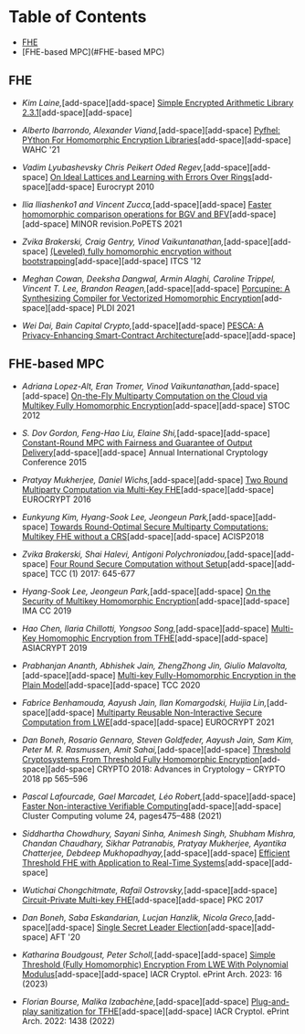 # Table of Contents
  * [FHE](#FHE)
  * [FHE-based MPC](#FHE-based MPC)
  

## FHE
- *Kim Laine,*[add-space][add-space]
  [Simple Encrypted Arithmetic Library 2.3.1](https://www.microsoft.com/en-us/research/uploads/prod/2017/11/sealmanual-2-3-1.pdf)[add-space][add-space]

- *Alberto Ibarrondo, Alexander Viand,*[add-space][add-space]
  [Pyfhel: PYthon For Homomorphic Encryption Libraries](https://www.research-collection.ethz.ch/bitstream/handle/20.500.11850/522339/pyfhel.pdf?sequence=3)[add-space][add-space]
  WAHC '21

- *Vadim Lyubashevsky Chris Peikert Oded Regev,*[add-space][add-space]
  [On Ideal Lattices and Learning with Errors Over Rings](https://eprint.iacr.org/2012/230.pdf)[add-space][add-space]
  Eurocrypt 2010

- *Ilia Iliashenko1 and Vincent Zucca,*[add-space][add-space]
  [Faster homomorphic comparison operations for BGV and BFV](https://eprint.iacr.org/2021/315.pdf)[add-space][add-space]
  MINOR revision.PoPETS 2021

- *Zvika Brakerski, Craig Gentry, Vinod Vaikuntanathan,*[add-space][add-space]
  [(Leveled) fully homomorphic encryption without bootstrapping](https://dl.acm.org/doi/10.1145/2090236.2090262)[add-space][add-space]
  ITCS '12

- *Meghan Cowan, Deeksha Dangwal, Armin Alaghi, Caroline Trippel, Vincent T. Lee, Brandon Reagen,*[add-space][add-space]
  [Porcupine: A Synthesizing Compiler for Vectorized Homomorphic Encryption](https://arxiv.org/abs/2101.07841)[add-space][add-space]
  PLDI 2021

- *Wei Dai, Bain Capital Crypto,*[add-space][add-space]
  [PESCA: A Privacy-Enhancing Smart-Contract Architecture](https://eprint.iacr.org/2022/1119.pdf)[add-space][add-space]


## FHE-based MPC
- *Adriana Lopez-Alt, Eran Tromer, Vinod Vaikuntanathan,*[add-space][add-space]
  [On-the-Fly Multiparty Computation on the Cloud via Multikey Fully Homomorphic Encryption](https://eprint.iacr.org/2013/094.pdf)[add-space][add-space]
  STOC 2012

- *S. Dov Gordon, Feng-Hao Liu, Elaine Shi,*[add-space][add-space]
  [Constant-Round MPC with Fairness and Guarantee of Output Delivery](https://eprint.iacr.org/2015/371.pdf)[add-space][add-space]
  Annual International Cryptology Conference 2015

- *Pratyay Mukherjee, Daniel Wichs,*[add-space][add-space]
  [Two Round Multiparty Computation via Multi-Key FHE](https://eprint.iacr.org/2015/345.pdf)[add-space][add-space]
  EUROCRYPT 2016

- *Eunkyung Kim, Hyang-Sook Lee, Jeongeun Park,*[add-space][add-space]
  [Towards Round-Optimal Secure Multiparty Computations: Multikey FHE without a CRS](https://eprint.iacr.org/2018/1156.pdf)[add-space][add-space]
  ACISP2018

- *Zvika Brakerski, Shai Halevi, Antigoni Polychroniadou,*[add-space][add-space]
  [Four Round Secure Computation without Setup](https://eprint.iacr.org/2017/386.pdf)[add-space][add-space]
  TCC (1) 2017: 645-677

- *Hyang-Sook Lee, Jeongeun Park,*[add-space][add-space]
  [On the Security of Multikey Homomorphic Encryption](https://eprint.iacr.org/2019/1082.pdf)[add-space][add-space]
  IMA CC 2019

- *Hao Chen, Ilaria Chillotti, Yongsoo Song,*[add-space][add-space]
  [Multi-Key Homomophic Encryption from TFHE](https://eprint.iacr.org/2019/116.pdf)[add-space][add-space]
  ASIACRYPT 2019

- *Prabhanjan Ananth, Abhishek Jain, ZhengZhong Jin, Giulio Malavolta,*[add-space][add-space]
  [Multi-key Fully-Homomorphic Encryption in the Plain Model](https://eprint.iacr.org/2020/180.pdf)[add-space][add-space]
  TCC 2020

- *Fabrice Benhamouda, Aayush Jain, Ilan Komargodski, Huijia Lin,*[add-space][add-space]
  [Multiparty Reusable Non-Interactive Secure Computation from LWE](https://eprint.iacr.org/2021/378.pdf)[add-space][add-space]
  EUROCRYPT 2021

- *Dan Boneh, Rosario Gennaro, Steven Goldfeder, Aayush Jain, Sam Kim, Peter M. R. Rasmussen, Amit Sahai,*[add-space][add-space]
  [Threshold Cryptosystems From Threshold Fully Homomorphic Encryption](https://eprint.iacr.org/2017/956.pdf)[add-space][add-space]
  CRYPTO 2018: Advances in Cryptology – CRYPTO 2018 pp 565–596

- *Pascal Lafourcade, Gael Marcadet, Léo Robert,*[add-space][add-space]
  [Faster Non-interactive Verifiable Computing](https://eprint.iacr.org/2022/646)[add-space][add-space]
  Cluster Computing volume 24, pages475–488 (2021)

- *Siddhartha Chowdhury, Sayani Sinha, Animesh Singh, Shubham Mishra, Chandan Chaudhary, Sikhar Patranabis, Pratyay Mukherjee, Ayantika Chatterjee, Debdeep Mukhopadhyay,*[add-space][add-space]
  [Efficient Threshold FHE with Application to Real-Time Systems](https://eprint.iacr.org/2022/1625.pdf)[add-space][add-space]

- *Wutichai Chongchitmate, Rafail Ostrovsky,*[add-space][add-space]
  [Circuit-Private Multi-key FHE](https://link.springer.com/chapter/10.1007/978-3-662-54388-7_9)[add-space][add-space]
  PKC 2017

- *Dan Boneh, Saba Eskandarian, Lucjan Hanzlik, Nicola Greco,*[add-space][add-space]
  [Single Secret Leader Election](https://eprint.iacr.org/2020/025.pdf)[add-space][add-space]
  AFT '20

- *Katharina Boudgoust, Peter Scholl,*[add-space][add-space]
  [Simple Threshold (Fully Homomorphic) Encryption From LWE With Polynomial Modulus](https://eprint.iacr.org/2023/016.pdf)[add-space][add-space]
  IACR Cryptol. ePrint Arch. 2023: 16 (2023)

- *Florian Bourse, Malika Izabachène,*[add-space][add-space]
  [Plug-and-play sanitization for TFHE](https://eprint.iacr.org/2022/1438.pdf)[add-space][add-space]
  IACR Cryptol. ePrint Arch. 2022: 1438 (2022)





